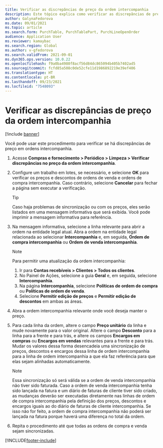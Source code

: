 ```yaml
---
title: Verificar as discrepâncias de preço da ordem intercompanhia
description: Este tópico explica como verificar as discrepâncias de preço da ordem intercompanhia
author: GalynaFedorova
ms.date: 09/01/2021
ms.topic: article
ms.search.form: PurchTable, PurchTablePart, PurchLineOpenOrder
audience: Application User
ms.reviewer: kamaybac
ms.search.region: Global
ms.author: v-gfedorova
ms.search.validFrom: 2021-09-01
ms.dyn365.ops.version: 10.0.22
ms.openlocfilehash: f9a0ba4980f8acf56d84dc865094b405b7402ad5
ms.sourcegitcommit: fcfd85a508c0de52cfe11d1986892219e39ef406
ms.translationtype: HT
ms.contentlocale: pt-BR
ms.lasthandoff: 09/23/2021
ms.locfileid: "7548093"
---
```

# <a name="check-intercompany-order-price-discrepancies"></a>Verificar as discrepâncias de preço da ordem intercompanhia

[!include [banner](../../includes/banner.md)]

Você pode usar este procedimento para verificar se há discrepâncias de preço em ordens intercompanhia.

1. Acesse **Compras e fornecimento \> Periódico \> Limpeza \> Verificar discrepâncias no preço da ordem intercompanhia**.
1. Configure um trabalho em lotes, se necessário, e selecione **OK** para verificar os preços e descontos de ordens de venda e ordens de compra intercompanhia. Caso contrário, selecione **Cancelar** para fechar a página sem executar a verificação.

    > [!TIP]
    > Caso haja problemas de sincronização ou com os preços, eles serão listados em uma mensagem informativa que será exibida. Você pode imprimir a mensagem informativa para referência.

1. Na mensagem informativa, selecione a linha relevante para abrir a ordem na entidade legal atual. Abra a ordem na entidade legal relacionada ao selecionar **Intercompanhia** e, em seguida, **Ordem de compra intercompanhia** ou **Ordem de venda intercompanhia**.

    > [!NOTE]
    > Para permitir uma atualização da ordem intercompanhia:
    >
    > 1. Ir para **Contas recebíveis \> Clientes \> Todos os clientes**.
    > 1. No Painel de Ações, selecione a guia **Geral** e, em seguida, selecione **Intercompanhia**.
    > 1. Na página **Intercompanhia**, selecione **Políticas de ordem de compra** ou **Políticas de ordem de venda**.
    > 1. Selecione **Permitir edição de preços** e **Permitir edição de descontos** em ambas as áreas.

1. Abra a ordem intercompanhia relevante onde você deseja manter o preço.
1. Para cada linha da ordem, altere o campo **Preço unitário** da linha e mude novamente para o valor original. Altere o campo **Desconto** para a linha para a frente e para trás, e altere os campos **Encargos em compras** ou **Encargos em vendas** relevantes para a frente e para trás. Mudar os valores dessa forma desencadeia uma sincronização de preços, descontos e encargos dessa linha de ordem intercompanhia para a linha de ordem intercompanhia a que ela faz referência para que elas sejam alinhadas automaticamente.

    > [!NOTE]
    > Essa sincronização só será válida se a ordem de venda intercompanhia não tiver sido faturada. Caso a ordem de venda intercompanhia tenha sido lançada na fatura e um diário de faturas de cliente tiver sido criado, as mudanças deverão ser executadas diretamente nas linhas de ordem de compra intercompanhia pela definição dos preços, descontos e encargos iguais ao do diário de faturas de cliente intercompanhia. Se isso não for feito, a ordem de compra intercompanhia não poderá ser lançada na fatura porque haverá uma diferença no total da ordem.

1. Repita o procedimento até que todas as ordens de compra e venda sejam sincronizadas.

[!INCLUDE[footer-include](../../includes/footer-banner.md)]
